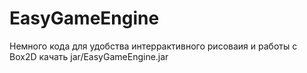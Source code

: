 # EasyGameEngine
Немного кода для удобства интеррактивного рисоваия и работы с Box2D
качать jar/EasyGameEngine.jar
